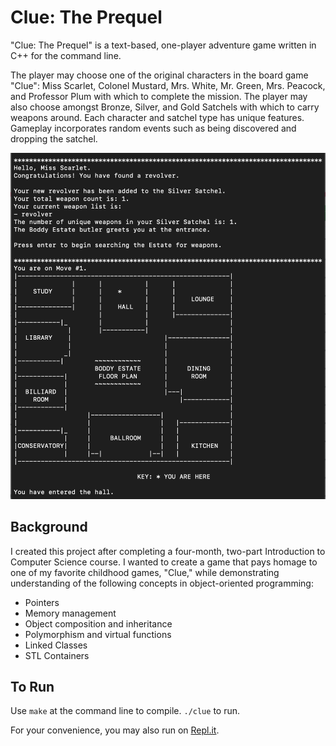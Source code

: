 # Clue: The Prequel
"Clue: The Prequel" is a text-based, one-player adventure game written in C++ for the command line.

The player may choose one of the original characters in the board game "Clue": Miss Scarlet, Colonel Mustard, Mrs. White, Mr. Green, Mrs. Peacock, and Professor Plum with which to complete the mission. The player may also choose amongst Bronze, Silver, and Gold Satchels with which to carry weapons around. Each character and satchel type has unique features. Gameplay incorporates random events such as being discovered and dropping the satchel. 

![screenshot](https://raw.githubusercontent.com/angelapwen/text-based-game/master/screenshot.png?raw=true "Gameplay")

## Background
I created this project after completing a four-month, two-part Introduction to Computer Science course. I wanted to create a game that pays homage to one of my favorite childhood games, "Clue," while demonstrating understanding of the following concepts in object-oriented programming:
- Pointers
- Memory management
- Object composition and inheritance
- Polymorphism and virtual functions
- Linked Classes
- STL Containers

## To Run
Use `make` at the command line to compile.
`./clue` to run.

For your convenience, you may also run on [Repl.it](https://repl.it/repls/RedSimpleRoutes).
